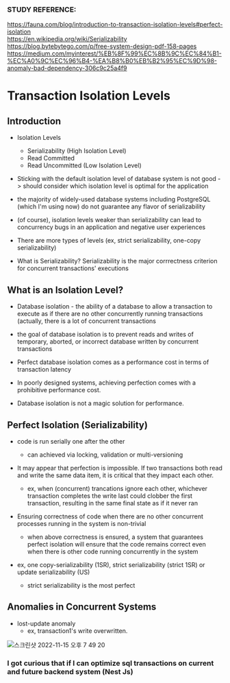 ### STUDY REFERENCE: 
https://fauna.com/blog/introduction-to-transaction-isolation-levels#perfect-isolation <br />
https://en.wikipedia.org/wiki/Serializability <br />
https://blog.bytebytego.com/p/free-system-design-pdf-158-pages <br />
https://medium.com/myinterest/%EB%8F%99%EC%8B%9C%EC%84%B1-%EC%A0%9C%EC%96%B4-%EA%B8%B0%EB%B2%95%EC%9D%98-anomaly-bad-dependency-306c9c25a4f9 <br />

# Transaction Isolation Levels


## Introduction


* Isolation Levels
  * Serializability (High Isolation Level)
  * Read Committed
  * Read Uncommitted (Low Isolation Level)


* Sticking with the default isolation level of database system is not good -> should consider which isolation level is optimal for the application


* the majority of widely-used database systems including PostgreSQL (which I'm using now) do not guarantee any flavor of serializability


* (of course), isolation levels weaker than serializability can lead to concurrency bugs in an application and negative user experiences


* There are more types of levels (ex, strict serializability, one-copy serializability)


* What is Serializability? Serializability is the major corrrectness criterion for concurrent transactions' executions


## What is an Isolation Level?


* Database isolation - the ability of a database to allow a transaction to execute as if there are no other concurrently running transactions (actually, there is a lot of concurrent transactions


* the goal of database isolation is to prevent reads and writes of temporary, aborted, or incorrect database written by concurrent transactions


* Perfect database isolation comes as a performance cost in terms of transaction latency


* In poorly designed systems, achieving perfection comes with a prohibitive performance cost.


* Database isolation is not a magic solution for performance.


## Perfect Isolation (Serializability)


* code is run serially one after the other
  * can achieved via locking, validation or multi-versioning


* It may appear that perfection is impossible. If two transactions both read and write the same data item, it is critical that they impact each other.
  * ex, when (concurrent) trancations ignore each other, whichever transaction completes the write last could clobber the first transaction, resulting in the same final state as if it never ran


* Ensuring correctness of code when there are no other concurrent processes running in the system is non-trivial
  * when above correctness is ensured, a system that guarantees perfect isolation will ensure that the code remains correct even when there is other code running concurrently in the system


* ex, one copy-serializability (1SR), strict serializability (strict 1SR) or update serializability (US)
  * strict serializability is the most perfect


## Anomalies in Concurrent Systems

* lost-update anomaly
  * ex, transaction1's write overwritten.

![스크린샷 2022-11-15 오후 7 49 20](https://user-images.githubusercontent.com/20631646/201901423-5781ff76-1144-40a0-935a-452dfac4e3de.png)





### I got curious that if I can optimize sql transactions on current and future backend system (Nest Js)



